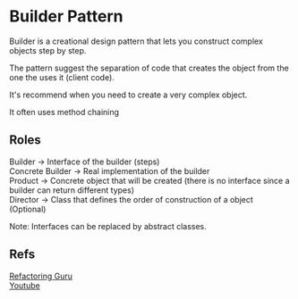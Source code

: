 # **Builder Pattern**

Builder is a creational design pattern that lets you construct complex objects step by step.

The pattern suggest the separation of code that creates the object from the one the uses it (client code).

It's recommend when you need to create a very complex object.

It often uses method chaining

## Roles
Builder -> Interface of the builder (steps) <br/>
Concrete Builder -> Real implementation of the builder <br/>
Product -> Concrete object that will be created (there is no interface since a builder can return different types) <br/>
Director -> Class that defines the order of construction of a object (Optional)

Note: Interfaces can be replaced by abstract classes.

## Refs
[Refactoring Guru](https://refactoring.guru//design-patterns/builder) <br/>
[Youtube](https://www.youtube.com/watch?v=2VwLvwsIu-8) <br/>
